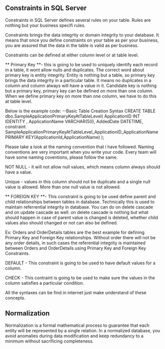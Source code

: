 ## Constraints in SQL Server

Constraints in SQL Server defines several rules on your table. Rules are nothing but your business specifi rules.

Constraints brings the data integrity or domain integrity to your database. It means that once you define constraints on your table as per your business, you are assured that the data in the table is
valid as per business.

Constraints can be defined at either column level or at table level.

** Primary Key **- this is going to be used to uniquely identify each record in a table, it wont allow nulls and duplicates. The correct word about primary key is entity integrity. Entity is nothing but a table, so primary key brings the data integrity in a particular table. It means no duplicates in a column and column always will have a value in it. Candidate key is nothing but a primary key, primary key can be 
defined on more than one column. When we define primary key on more than one column, we have to do this at table level.

Below is the example code:
--Basic Table Creation Syntax
CREATE TABLE dbo.SampleApplicationPrimaryKeyAtTableLevel(
ApplicationID INT IDENTITY ,
ApplicationName VARCHAR(50),
AddedDate DATETIME,
constraint SampleApplicationPrimaryKeyAtTableLevel_ApplicationID_ApplicationName PRIMARY KEY(ApplicationId,ApplicationName)
);

Please take a look at the naming convention that i have followed. Naming conventions are very important when you write your code. Every team will have some naming coventions, please follow the same.


NOT NULL - it will not allow null values, which means column always should have a value.

Unique - values in this column should not be duplicate and a single null value is allowed. More than one null value is not allowed.

** FOREIGN KEY **- This constraint is going to be used define parent and child relationships between tables in database. Technically this is used to maintain referrential integrity in database. You can do on delete cascade and on update cascade as well. on delete cascade is nothing but what should happen in case of parent value is changed is deleted, whether child values also should changed or not can also be defined.

Ex: Orders and OrderDetails tables are the best example for defining Primary Key and Foreign Key relationships. Without order there will not be any order details, in such cases the referential integrity is maintained between Orders and OrderDetails using Primary Key and Foreign Key Constraints.

DEFAULT - This constraint is going to be used to have default values for a column.

CHECK - This contraint is going to be used to make sure the values in the column satisfies a particular condition.

All the syntaxes can be find in internet just make understand of these concepts.

## Normalization
Normalization is a formal mathematical process to guarantee that each entity will be represented by a single relation. In a normalized database, you avoid anomalies during data modification and keep redundancy to a minimum without sacrificing completeness.
